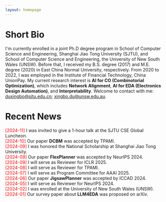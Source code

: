 ```yaml
---
layout: homepage 
---
```


# Short Bio
I'm currently enrolled in a joint Ph.D degree program in School of Computer Science and Engineering, Shanghai Jiao Tong University (SJTU), and School of Computer Science and Engineering, the University of New South Wales (UNSW). Before that, I received my B.S. degree (2017) and M.E. degree (2020) in East China Normal University, respectively. From 2020 to 2022, I was employed in the Institute of Financial Technology, China UnionPay. My current research interest is **AI for CO (Combinotorial Optimization)**, which includes **Network Alignment**, **AI for EDA (Electronics Design Automation)**, and **Interpretability**. Welcome to contact with me: <u>duxingbo@sjtu.edu.cn</u>; <u>xingbo.du@unsw.edu.au</u>.

# Recent News
<span style="color: red;">[2024-11]</span>    I was invited to give a 1-hour talk at the SJTU CSE Global Luncheon.  
<span style="color: red;">[2024-10]</span>    Our paper **DCBM** was accepted by TPAMI.  
<span style="color: red;">[2024-09]</span>    I was honored the National Scholarship at Shanghai Jiao Tong University.  
<span style="color: red;">[2024-09]</span>    Our paper **FlexPlanner** was accepted by NeurIPS 2024.  
<span style="color: red;">[2024-09]</span>    I will serve as Reviewer for ICLR 2025.  
<span style="color: red;">[2024-08]</span>    I will serve as Reviewer for TPAMI.  
<span style="color: red;">[2024-07]</span>    I will serve as Program Committee for AAAI 2025.  
<span style="color: red;">[2024-06]</span>    Our paper **JigsawPlanner** was accepted by ICCAD 2024.  
<span style="color: red;">[2024-05]</span>    I will serve as Reviewer for NeurIPS 2024.  
<span style="color: red;">[2024-02]</span>    I was enrolled at the University of New South Wales (UNSW).  
<span style="color: red;">[2024-01]</span>    Our survey paper about **LLM4EDA** was proposed on arXiv.  